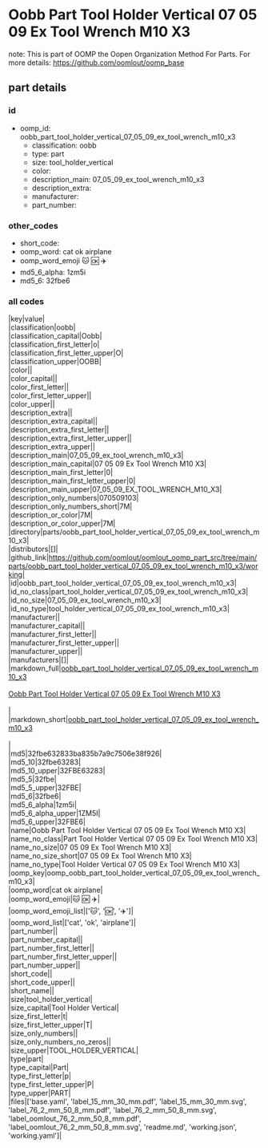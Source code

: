 # Oobb Part Tool Holder Vertical 07 05 09 Ex Tool Wrench M10 X3  

note: This is part of OOMP the Oopen Organization Method For Parts. For more details: https://github.com/oomlout/oomp_base

##  part details





### id
* oomp_id: oobb_part_tool_holder_vertical_07_05_09_ex_tool_wrench_m10_x3
  * classification: oobb
  * type: part
  * size: tool_holder_vertical
  * color: 
  * description_main: 07_05_09_ex_tool_wrench_m10_x3
  * description_extra: 
  * manufacturer: 
  * part_number: 

### other_codes
* short_code: 
* oomp_word: cat ok airplane
* oomp_word_emoji :cat: :ok: :airplane:
* md5_6_alpha: 1zm5i
* md5_6: 32fbe6

### all codes 
|key|value|  
|classification|oobb|  
|classification_capital|Oobb|  
|classification_first_letter|o|  
|classification_first_letter_upper|O|  
|classification_upper|OOBB|  
|color||  
|color_capital||  
|color_first_letter||  
|color_first_letter_upper||  
|color_upper||  
|description_extra||  
|description_extra_capital||  
|description_extra_first_letter||  
|description_extra_first_letter_upper||  
|description_extra_upper||  
|description_main|07_05_09_ex_tool_wrench_m10_x3|  
|description_main_capital|07 05 09 Ex Tool Wrench M10 X3|  
|description_main_first_letter|0|  
|description_main_first_letter_upper|0|  
|description_main_upper|07_05_09_EX_TOOL_WRENCH_M10_X3|  
|description_only_numbers|070509103|  
|description_only_numbers_short|7M|  
|description_or_color|7M|  
|description_or_color_upper|7M|  
|directory|parts/oobb_part_tool_holder_vertical_07_05_09_ex_tool_wrench_m10_x3|  
|distributors|[]|  
|github_link|https://github.com/oomlout/oomlout_oomp_part_src/tree/main/parts/oobb_part_tool_holder_vertical_07_05_09_ex_tool_wrench_m10_x3/working|  
|id|oobb_part_tool_holder_vertical_07_05_09_ex_tool_wrench_m10_x3|  
|id_no_class|part_tool_holder_vertical_07_05_09_ex_tool_wrench_m10_x3|  
|id_no_size|07_05_09_ex_tool_wrench_m10_x3|  
|id_no_type|tool_holder_vertical_07_05_09_ex_tool_wrench_m10_x3|  
|manufacturer||  
|manufacturer_capital||  
|manufacturer_first_letter||  
|manufacturer_first_letter_upper||  
|manufacturer_upper||  
|manufacturers|[]|  
|markdown_full|[oobb_part_tool_holder_vertical_07_05_09_ex_tool_wrench_m10_x3](https://github.com/oomlout/oomlout_oomp_part_src/tree/main/parts/oobb_part_tool_holder_vertical_07_05_09_ex_tool_wrench_m10_x3/working)<br>[](https://github.com/oomlout/oomlout_oomp_part_src/tree/main/parts/oobb_part_tool_holder_vertical_07_05_09_ex_tool_wrench_m10_x3/working)<br>[Oobb Part Tool Holder Vertical 07 05 09 Ex Tool Wrench M10 X3](https://github.com/oomlout/oomlout_oomp_part_src/tree/main/parts/oobb_part_tool_holder_vertical_07_05_09_ex_tool_wrench_m10_x3/working)<br><br>|  
|markdown_short|[oobb_part_tool_holder_vertical_07_05_09_ex_tool_wrench_m10_x3](https://github.com/oomlout/oomlout_oomp_part_src/tree/main/parts/oobb_part_tool_holder_vertical_07_05_09_ex_tool_wrench_m10_x3/working)<br><br>|  
|md5|32fbe632833ba835b7a9c7506e38f926|  
|md5_10|32fbe63283|  
|md5_10_upper|32FBE63283|  
|md5_5|32fbe|  
|md5_5_upper|32FBE|  
|md5_6|32fbe6|  
|md5_6_alpha|1zm5i|  
|md5_6_alpha_upper|1ZM5I|  
|md5_6_upper|32FBE6|  
|name|Oobb Part Tool Holder Vertical 07 05 09 Ex Tool Wrench M10 X3|  
|name_no_class|Part Tool Holder Vertical 07 05 09 Ex Tool Wrench M10 X3|  
|name_no_size|07 05 09 Ex Tool Wrench M10 X3|  
|name_no_size_short|07 05 09 Ex Tool Wrench M10 X3|  
|name_no_type|Tool Holder Vertical 07 05 09 Ex Tool Wrench M10 X3|  
|oomp_key|oomp_oobb_part_tool_holder_vertical_07_05_09_ex_tool_wrench_m10_x3|  
|oomp_word|cat ok airplane|  
|oomp_word_emoji|:cat: :ok: :airplane:|  
|oomp_word_emoji_list|[':cat:', ':ok:', ':airplane:']|  
|oomp_word_list|['cat', 'ok', 'airplane']|  
|part_number||  
|part_number_capital||  
|part_number_first_letter||  
|part_number_first_letter_upper||  
|part_number_upper||  
|short_code||  
|short_code_upper||  
|short_name||  
|size|tool_holder_vertical|  
|size_capital|Tool Holder Vertical|  
|size_first_letter|t|  
|size_first_letter_upper|T|  
|size_only_numbers||  
|size_only_numbers_no_zeros||  
|size_upper|TOOL_HOLDER_VERTICAL|  
|type|part|  
|type_capital|Part|  
|type_first_letter|p|  
|type_first_letter_upper|P|  
|type_upper|PART|  
|files|['base.yaml', 'label_15_mm_30_mm.pdf', 'label_15_mm_30_mm.svg', 'label_76_2_mm_50_8_mm.pdf', 'label_76_2_mm_50_8_mm.svg', 'label_oomlout_76_2_mm_50_8_mm.pdf', 'label_oomlout_76_2_mm_50_8_mm.svg', 'readme.md', 'working.json', 'working.yaml']|  
